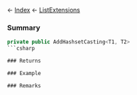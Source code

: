 ← [Index](Api-Index) ← [ListExtensions](System.Collections.Generic.ListExtensions)

### Summary

```csharp
private public AddHashsetCasting<T1, T2>
```csharp

### Returns

### Example

### Remarks

